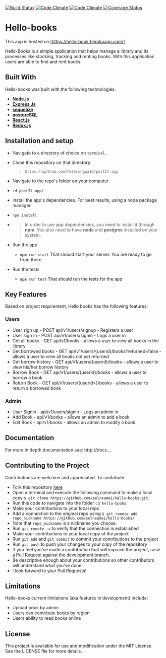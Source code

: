 
[![Build Status](https://travis-ci.org/solnsumei/hello-books.svg?branch=development)](https://travis-ci.org/solnsumei/hello-books)
[![Code Climate](https://codeclimate.com/github/solnsumei/hello-books/badges/gpa.svg)](https://codeclimate.com/github/solnsumei/hello-books)
[![Code Climate](https://codeclimate.com/github/solnsumei/hello-books/badges/coverage.svg)](https://codeclimate.com/github/solnsumei/hello-books/coverage)
[![Coverage Status](https://coveralls.io/repos/github/solnsumei/hello-books/badge.svg?branch=development)](https://coveralls.io/github/solnsumei/hello-books?branch=development)

# Hello-books

This app is hosted on [https://hello-book.herokuapp.com/]

Hello-Books is a simple application that helps manage a library and its processes like stocking, tracking and renting books. With this application users are able to find and rent books.

## Built With
Hello-books was built with the following technologies:
*  **[Node.js](https://nodejs.org/en/)**
*  **[Express Js](https://expressjs.com/)** 
*  **[sequelize](https://www.npmjs.com/package/sequelize)**
*  **[postgreSQL](https://www.postgresql.org/)**
*  **[React.js](https://reactjs.org/)**
*  **[Redux.js](http://redux.js.org/)**

## Installation and setup
*  Navigate to a directory of choice on `terminal`.
*  Clone this repository on that directory.
    >`https://github.com/rkterungwa16/postIt-app`

*  Navigate to the repo's folder on your computer
  *  `cd postIt-app/`
*  Install the app's dependencies. For best results, using a node package manager.
  *  `npm install`
* 
    >In order to use app dependencies, you need to install it through **npm**. You also need to have **node** and **postgres** installed on your system.

* Run the app
  *  `npm run start`
That should start your server. You are ready to go from there

* Run the tests
  *  `npm run test`
That should run the tests for the app

## Key Features
Based on project requirement, Hello books has the following features:

### Users
- User sign up          - POST api/v1/users/signup             - Registers a user
- User sign in          - POST api/v1/users/signin             - Logs a user in
- Get all books         - GET api/v1/books                     - allows a user to view all books in the library
- Get borrowed books    - GET api/v1/users/{userid}/books?returned=false - allows a user to view all books not yet returned
- Get borrow history    - GET api/v1/users/{userid}/books - allows a user to view his/her borrow history
- Borrow Book  - GET api/v1/users/{userid}/books                - allows a user to borrow a book
- Return Book  - GET api/v1/users/{userid>}/books               - allows a user to return a borrowed book

### Admin
- User Signin  - api/v1/users/signin    - Logs an admin in
- Add  Book    - api/v1/books           - allows an admin to add a book
- Edit Book    - api/v1/books           - allows an admin to modify a book

## Documentation
For more in depth documentation see: http://docs....

## Contributing to the Project
Contributions are welcome and appreciated. To contribute
* Fork this repository [here](https://github.com/solnsumei/hello-books/)
* Open a terminal and execute the following command to make a local copy
`$ git clone https://github.com/solnsumei/hello-books.git`
* Run this code to navigate into the folder `cd hello-books`
* Make your contributions to your local repo
* Add a connection to the original repo using
`$ git remote add repo_nickname https://github.com/solnsumei/hello-books/`
* Note that `repo_nickname` is a nickname you choose.
* Run `git remote -v` to verify that the connection is established
* Make your contributions to your local copy of the project
* Run `git add` and `git commit` to commit your contributions to the project
* Run `git push` to push your changes to your copy of the repository
* If you feel you've made a contribution that will improve the project, raise a Pull Request against the development branch.
* Be descriptive enough about your contributions so other contributors will understand what you've done
* I look forward to your Pull Requests!

## Limitations
  Hello-books current limitations (aka features in development) include:
  - Upload book by admin
  - Users can contribute books by region
  - Users ability to read books online

## License
  This project is available for use and modification under the MIT License. See the LICENSE file for more details.